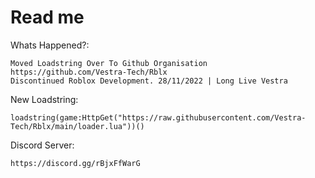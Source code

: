 # Read me

Whats Happened?:
```
Moved Loadstring Over To Github Organisation https://github.com/Vestra-Tech/Rblx
Discontinued Roblox Development. 28/11/2022 | Long Live Vestra
```
New Loadstring:
```
loadstring(game:HttpGet("https://raw.githubusercontent.com/Vestra-Tech/Rblx/main/loader.lua"))()
```
Discord Server:
```
https://discord.gg/rBjxFfWarG
```
